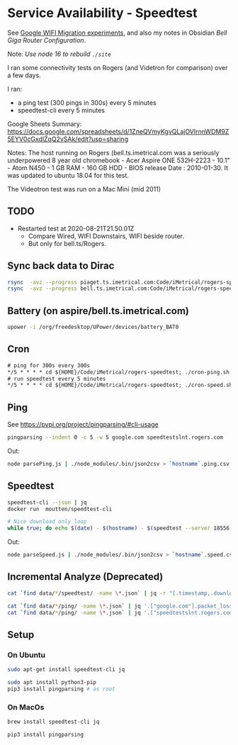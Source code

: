 # Service Availability - Speedtest

See [Google WIFI Migration experiments](./README-Google-WIFI),
and also my notes in Obsidian *Bell Giga Router Configuration*.

Note: *Use node 16 to rebuild `./site`*

I ran some connectivity tests on Rogers (and Videtron for comparison) over a few days.

I ran:

- a ping test (300 pings in 300s) every 5 minutes
- speedtest-cli every 5 minutes

Google Sheets Summary: <https://docs.google.com/spreadsheets/d/1ZneQVmyKgvQLajOVIrnnWDM9Z5EYV0cGxdlZqQ2vSAk/edit?usp=sharing>

Notes: The host running on Rogers (bell.ts.imetrical.com was a seriously underpowered 8 year old chromebook - Acer Aspire ONE 532H-2223 - 10.1" - Atom N450 - 1 GB RAM - 160 GB HDD - BIOS release Date : 2010-01-30. It was updated to ubuntu 18.04 for this test.

The Videotron test was run on a Mac Mini (mid 2011)

## TODO

- Restarted test at 2020-08-21T21.50.01Z
  - Compare Wired, WIFI Downstairs, WIFI beside router.
  - But only for bell.ts/Rogers.

## Sync back data to Dirac

```bash
rsync  -avz --progress piaget.ts.imetrical.com:Code/iMetrical/rogers-speedtest/data/ ./data/
rsync  -avz --progress bell.ts.imetrical.com:Code/iMetrical/rogers-speedtest/data/ ./data/
```

## Battery (on aspire/bell.ts.imetrical.com)

```bash
upower -i /org/freedesktop/UPower/devices/battery_BAT0
```

## Cron

```txt
# ping for 300s every 300s
*/5 * * * * cd ${HOME}/Code/iMetrical/rogers-speedtest; ./cron-ping.sh >> error-ping.log 2>&1
# run speedtest every 5 minutes
*/5 * * * * cd ${HOME}/Code/iMetrical/rogers-speedtest; ./cron-speed.sh >> error-speed.log 2>&1
```

## Ping

See <https://pypi.org/project/pingparsing/#cli-usage>

```bash
pingparsing --indent 0 -c 5 -w 5 google.com speedtestslnt.rogers.com
```

Out:

```bash
node parsePing.js | ./node_modules/.bin/json2csv > `hostname`.ping.csv
```

## Speedtest

```bash
speedtest-cli --json | jq
docker run  moutten/speedtest-cli

# Nice download only loop
while true; do echo $(date) - $(hostname) - $(speedtest --server 18556 --no-upload --json |jq '.download / 1e4 | floor|. / 100') Mb/s; sleep 60; done
```

Out:

```bash
node parseSpeed.js | ./node_modules/.bin/json2csv > `hostname`.speed.csv
```

## Incremental Analyze (Deprecated)

```bash
cat `find data/*/speedtest/ -name \*.json` | jq -r "[.timestamp,.download,.upload,.error]| @csv"

cat `find data/*/ping/ -name \*.json` | jq '.["google.com"].packet_loss_rate'
cat `find data/*/ping/ -name \*.json` | jq '.["speedtestslnt.rogers.com"].packet_loss_rate'

```

## Setup

### On Ubuntu

```bash
sudo apt-get install speedtest-cli jq

sudo apt install python3-pip
pip3 install pingparsing # as root
```

### On MacOs

```bash
brew install speedtest-cli jq

pip3 install pingparsing
```
